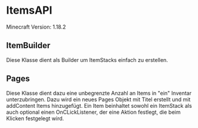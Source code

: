 # ItemsAPI
Minecraft Version: 1.18.2

## ItemBuilder
Diese Klasse dient als Builder um ItemStacks einfach zu erstellen.

## Pages
Diese Klasse dient dazu eine unbegrenzte Anzahl an Items in "ein" Inventar unterzubringen. 
Dazu wird ein neues Pages Objekt mit Titel erstellt und mit addContent Items hinzugefügt.
Ein Item beinhaltet sowohl ein ItemStack als auch optional einen OnCLickListener, der eine Aktion festlegt, die beim Klicken festgelegt wird.